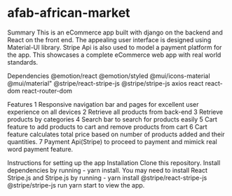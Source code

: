 # afab-african-market

Summary
This is an eCommerce app built with django on the backend and React on the front end. 
The appealing user interface is designed using Material-UI library. Stripe Api is also used to
model a payment platform for the app. This showcases a complete eCommerce web app with real world standards.


Dependencies
    @emotion/react
    @emotion/styled
    @mui/icons-material
    @mui/material"
    @stripe/react-stripe-js
    @stripe/stripe-js
    axios
    react
    react-dom
    react-router-dom


Features
1 Responsive navigation bar and pages for excellent user experience on all devices
2 Retrieve all products from back-end 
3 Retrieve products by categories
4 Search bar to search for products easily
5 Cart feature to add products to cart and remove products from cart
6 Cart feature calculates total price based on number of products added and their quantities.
7 Payment Api(Stripe) to proceed to payment and mimick real word payment feature.



Instructions for setting up the app
Installation
Clone this repository.
Install dependencies by running - yarn install.
You may need to install React Stripe.js and Stripe.js by running - yarn install @stripe/react-stripe-js @stripe/stripe-js
run yarn start to view the app.
